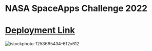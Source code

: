 # NASA SpaceApps Challenge 2022

# [Deployment Link](https://shiny-bonbon-4609ed.netlify.app/)
![istockphoto-1253695434-612x612](https://user-images.githubusercontent.com/67017303/208286474-27ef58ed-3d27-42bb-840d-4f2753ef357d.jpg)

